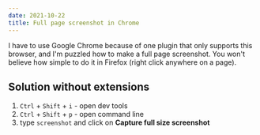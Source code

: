 ```yaml
---
date: 2021-10-22
title: Full page screenshot in Chrome
---
```


I have to use Google Chrome because of one plugin that only supports this browser, and I'm puzzled how to make a full page screenshot. You won't believe how simple to do it in Firefox (right click anywhere on a page).

## Solution without extensions

1. `Ctrl` + `Shift` + `i`  - open dev tools
2. `Ctrl` + `Shift` + `p` - open command line
3. type `screenshot` and click on **Capture full size screenshot**